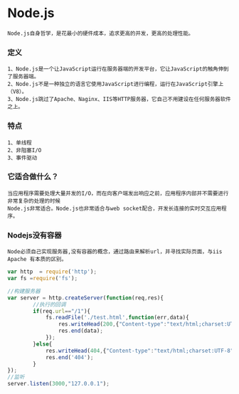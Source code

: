 #  Node.js
    Node.js自身哲学，是花最小的硬件成本，追求更高的并发，更高的处理性能。
### 定义
    
    1、Node.js是一个让JavaScript运行在服务器端的开发平台，它让JavaScript的触角伸到了服务器端。
    2、Node.js不是一种独立的语言它使用JavaScript进行编程，运行在JavaScript引擎上（V8）。
    3、Node.js跳过了Apache、Naginx、IIS等HTTP服务器，它自己不用建设在任何服务器软件之上。
    
### 特点
    1、单线程
    2、非阻塞I/O
    3、事件驱动
    
### 它适合做什么？
    当应用程序需要处理大量并发的I/O，而在向客户端发出响应之前，应用程序内部并不需要进行非常复杂的处理的时候
    Node.js非常适合。Node.js也非常适合与web socket配合，开发长连接的实时交互应用程序。

### Nodejs没有容器
    Node必须自己实现服务器,没有容器的概念，通过路由来解析url，并寻找实际页面，与iis Apache 有本质的区别。
```.js
var http  = require('http');
var fs =require('fs');

//构建服务器
var server = http.createServer(function(req,res){
        //执行的回调
        if(req.url=="/1"){
            fs.readFile('./test.html',function(err,data){
                res.writeHead(200,{"Content-type":"text/html;charset:UTF-8"});
                res.end(data);
            });
        }else{
            res.writeHead(404,{"Content-type":"text/html;charset:UTF-8"});
            res.end('404');
        }
});
//监听
server.listen(3000,"127.0.0.1");
```
